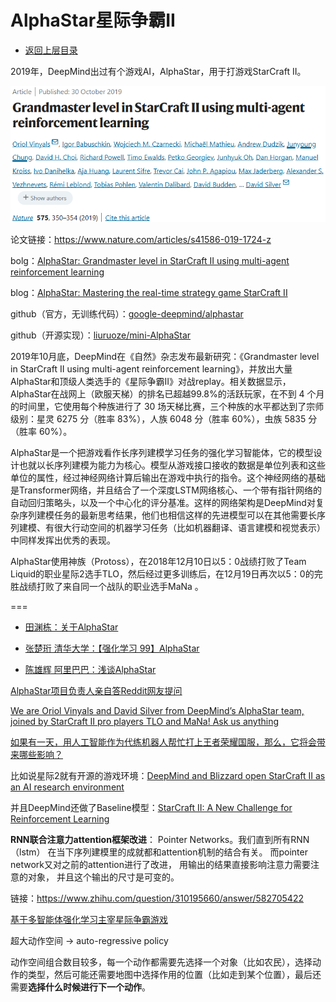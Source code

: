 # AlphaStar星际争霸II

- [返回上层目录](../deepmind.md)



2019年，DeepMind出过有个游戏AI，AlphaStar，用于打游戏StarCraft II。

![paper](pic/paper.png)

论文链接：https://www.nature.com/articles/s41586-019-1724-z

bolg：[AlphaStar: Grandmaster level in StarCraft II using multi-agent reinforcement learning](https://deepmind.google/discover/blog/alphastar-grandmaster-level-in-starcraft-ii-using-multi-agent-reinforcement-learning/)

blog：[AlphaStar: Mastering the real-time strategy game StarCraft II](https://deepmind.google/discover/blog/alphastar-mastering-the-real-time-strategy-game-starcraft-ii/)

github（官方，无训练代码）：[google-deepmind/alphastar](https://github.com/google-deepmind/alphastar)

github（开源实现）：[liuruoze/mini-AlphaStar](https://github.com/liuruoze/mini-AlphaStar)

2019年10月底，DeepMind在《自然》杂志发布最新研究：《Grandmaster level in StarCraft II using multi-agent reinforcement learning》，并放出大量AlphaStar和顶级人类选手的《星际争霸II》对战replay。相关数据显示，AlphaStar在战网上（欧服天梯）的排名已超越99.8%的活跃玩家，在不到 4 个月的时间里，它使用每个种族进行了 30 场天梯比赛，三个种族的水平都达到了宗师级别：星灵 6275 分（胜率 83%），人族 6048 分（胜率 60%），虫族 5835 分（胜率 60%）。

AlphaStar是一个把游戏看作长序列建模学习任务的强化学习智能体，它的模型设计也就以长序列建模为能力为核心。模型从游戏接口接收的数据是单位列表和这些单位的属性，经过神经网络计算后输出在游戏中执行的指令。这个神经网络的基础是Transformer网络，并且结合了一个深度LSTM网络核心、一个带有指针网络的自动回归策略头，以及一个中心化的评分基准。这样的网络架构是DeepMind对复杂序列建模任务的最新思考结果，他们也相信这样的先进模型可以在其他需要长序列建模、有很大行动空间的机器学习任务（比如机器翻译、语言建模和视觉表示）中同样发挥出优秀的表现。

AlphaStar使用神族（Protoss），在2018年12月10日以5：0战绩打败了Team Liquid的职业星际2选手TLO，然后经过更多训练后，在12月19日再次以5：0的完胜战绩打败了来自同一个战队的职业选手MaNa 。





===

* [田渊栋：关于AlphaStar](https://zhuanlan.zhihu.com/p/89396146)

* [张楚珩 清华大学：【强化学习 99】AlphaStar](https://zhuanlan.zhihu.com/p/92543229)
* [陈雄辉 阿里巴巴：浅谈AlphaStar](https://zhuanlan.zhihu.com/p/97720096)



[AlphaStar项目负责人亲自答Reddit网友提问](https://baijiahao.baidu.com/s?id=1623701277834339949)

[We are Oriol Vinyals and David Silver from DeepMind’s AlphaStar team, joined by StarCraft II pro players TLO and MaNa! Ask us anything](https://www.reddit.com/r/MachineLearning/comments/ajgzoc/we_are_oriol_vinyals_and_david_silver_from/)



[如果有一天，用人工智能作为代练机器人帮忙打上王者荣耀国服，那么，它将会带来哪些影响？](https://www.zhihu.com/question/467884750/answer/1963034850)

比如说星际2就有开源的游戏环境：[DeepMind and Blizzard open StarCraft II as an AI research environment](https://www.deepmind.com/blog/deepmind-and-blizzard-open-starcraft-ii-as-an-ai-research-environment)

并且DeepMind还做了Baseline模型：[StarCraft II: A New Challenge for Reinforcement Learning](https://kstatic.googleusercontent.com/files/8f5c46f2ca6f2dc1944e86fe852ecfa2072cc3729ceb6af4dc84307a939b60ac8915c82ead4e7e4d4862d0436a8a329a6f06a4d538b741219e85c207c5e04f62)



 **RNN联合注意力attention框架改进**： Pointer Networks。我们直到所有RNN（lstm） 在当下序列建模里的成就都和attention机制的结合有关。 而pointer network又对之前的attention进行了改进， 用输出的结果直接影响注意力需要注意的对象， 并且这个输出的尺寸是可变的。

链接：https://www.zhihu.com/question/310195660/answer/582705422



[基于多智能体强化学习主宰星际争霸游戏](https://zhuanlan.zhihu.com/p/102749648)

超大动作空间 -> auto-regressive policy

动作空间组合数目较多，每一个动作都需要先选择一个对象（比如农民），选择动作的类型，然后可能还需要地图中选择作用的位置（比如走到某个位置），最后还需要**选择什么时候进行下一个动作**。